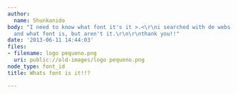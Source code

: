 ```yaml
---
author:
  name: Shunkanido
body: "I need to know what font it's it >.<\r\ni searched with de webs whatthefon!
  and what font is, but aren't it.\r\n\r\nthank you!!"
date: '2013-06-11 14:44:03'
files:
- filename: logo pequeno.png
  uri: public://old-images/logo pequeno.png
node_type: font_id
title: Whats font is it!!?

---
```

